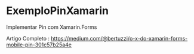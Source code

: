 # ExemploPinXamarin

Implementar Pin com Xamarin.Forms

Artigo Completo : https://medium.com/@bertuzzi/o-x-do-xamarin-forms-mobile-pin-301c57b25a4e
